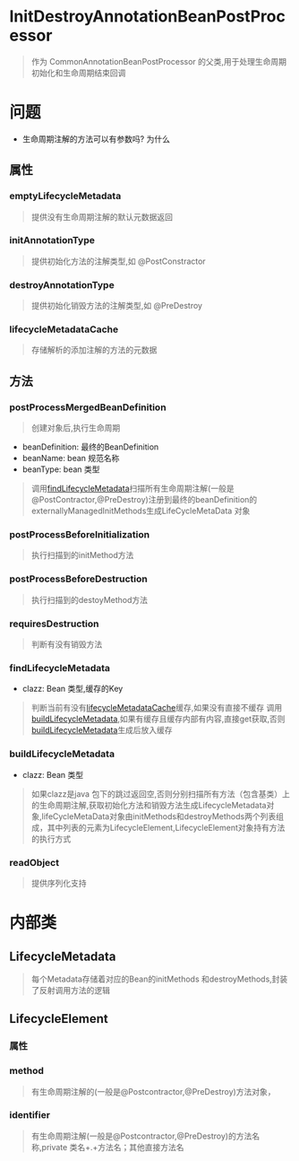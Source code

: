 # InitDestroyAnnotationBeanPostProcessor
> 作为 CommonAnnotationBeanPostProcessor 的父类,用于处理生命周期初始化和生命周期结束回调

# 问题
* 生命周期注解的方法可以有参数吗? 为什么
## 属性
### emptyLifecycleMetadata
> 提供没有生命周期注解的默认元数据返回
### initAnnotationType
> 提供初始化方法的注解类型,如 @PostConstractor
### destroyAnnotationType
> 提供初始化销毁方法的注解类型,如 @PreDestroy

### lifecycleMetadataCache
> 存储解析的添加注解的方法的元数据


## 方法

### postProcessMergedBeanDefinition
> 创建对象后,执行生命周期


* beanDefinition: 最终的BeanDefinition
* beanName: bean 规范名称 
* beanType: bean 类型
> 调用[findLifecycleMetadata](#findLifecycleMetadata)扫描所有生命周期注解(一般是@PostContractor,@PreDestroy)注册到最终的beanDefinition的externallyManagedInitMethods生成LifeCycleMetaData 对象
### postProcessBeforeInitialization
> 执行扫描到的initMethod方法
### postProcessBeforeDestruction
> 执行扫描到的destoyMethod方法
### requiresDestruction
> 判断有没有销毁方法

### findLifecycleMetadata
* clazz: Bean 类型,缓存的Key
> 判断当前有没有[lifecycleMetadataCache](#lifecycleMetadataCache)缓存,如果没有直接不缓存 调用[buildLifecycleMetadata](#buildLifecycleMetadata),如果有缓存且缓存内部有内容,直接get获取,否则[buildLifecycleMetadata](#buildLifecycleMetadata)生成后放入缓存

### buildLifecycleMetadata
* clazz: Bean 类型
> 如果clazz是java 包下的跳过返回空,否则分别扫描所有方法（包含基类）上的生命周期注解,获取初始化方法和销毁方法生成LifecycleMetadata对象,lifeCycleMetaData对象由initMethods和destroyMethods两个列表组成，其中列表的元素为LifecycleElement,LifecycleElement对象持有方法的执行方式

### readObject
> 提供序列化支持

# 内部类
## LifecycleMetadata
> 每个Metadata存储着对应的Bean的initMethods 和destroyMethods,封装了反射调用方法的逻辑
## LifecycleElement
### 属性
### method
> 有生命周期注解的(一般是@Postcontractor,@PreDestroy)方法对象，
### identifier
> 有生命周期注解(一般是@Postcontractor,@PreDestroy)的方法名称,private 类名+.+方法名；其他直接方法名





